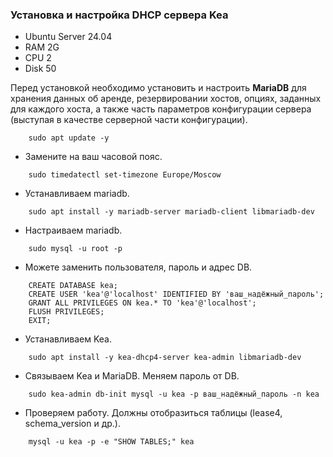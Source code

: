 ### Установка и настройка DHCP сервера Kea
- Ubuntu Server 24.04
- RAM 2G
- CPU 2
- Disk 50

Перед установкой необходимо установить и настроить **MariaDB** для хранения
данных об аренде, резервировании хостов, опциях, заданных для каждого хоста, а также часть параметров конфигурации 
сервера (выступая в качестве серверной части конфигурации).


```shell
    sudo apt update -y
```

- Замените на ваш часовой пояс.
```shell
    sudo timedatectl set-timezone Europe/Moscow 
```
- Устанавливаем mariadb.
```shell
    sudo apt install -y mariadb-server mariadb-client libmariadb-dev
```
- Настраиваем mariadb.
```shell
    sudo mysql -u root -p
```

- Можете заменить пользователя, пароль и адрес DB.
```shell
    CREATE DATABASE kea;
    CREATE USER 'kea'@'localhost' IDENTIFIED BY 'ваш_надёжный_пароль';
    GRANT ALL PRIVILEGES ON kea.* TO 'kea'@'localhost';
    FLUSH PRIVILEGES;
    EXIT;
```
- Устанавливаем Kea.
```shell
    sudo apt install -y kea-dhcp4-server kea-admin libmariadb-dev
```

- Связываем Kea и MariaDB. Меняем пароль от DB.
```shell
    sudo kea-admin db-init mysql -u kea -p ваш_надёжный_пароль -n kea
```
- Проверяем работу. Должны отобразиться таблицы (lease4, schema_version и др.).
```shell
    mysql -u kea -p -e "SHOW TABLES;" kea
```